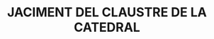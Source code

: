 ---
layout: test
title:  "JACIMENT DEL CLAUSTRE DE LA CATEDRAL"
collections: ["patrimoni-arqueologic-i-paleontologic"]
coordinates:
  - group1:
        - [1.461712542382689, 42.357380362182703]
        - [1.461708169598479, 42.357409718601559]
        - [1.461703117419577, 42.357443864110586]
        - [1.461715172844865, 42.357445486212278]
        - [1.461681446086871, 42.357663456366097]
        - [1.461648858815684, 42.357661767342528]
        - [1.461646959350366, 42.357681977770063]
        - [1.461713043619382, 42.357682655986785]
        - [1.46171349398641, 42.357702716409619]
        - [1.461759871561845, 42.357704099469153]
        - [1.461761273805796, 42.357699173690783]
        - [1.461792033667584, 42.357699586454544]
        - [1.461792064441704, 42.357703580578963]
        - [1.461863459917528, 42.357704253331335]
        - [1.461864063013129, 42.357700552977377]
        - [1.462069879234157, 42.357704075171384]
        - [1.462087606838449, 42.357444642163941]
        - [1.462094917700453, 42.357444740247566]
        - [1.462099326686238, 42.357379293432174]
        - [1.461971188354848, 42.357385710338086]
        - [1.461971250810352, 42.357394681738349]
        - [1.461803263931222, 42.357385751934999]
        - [1.461712542382689, 42.357380362182703]
---